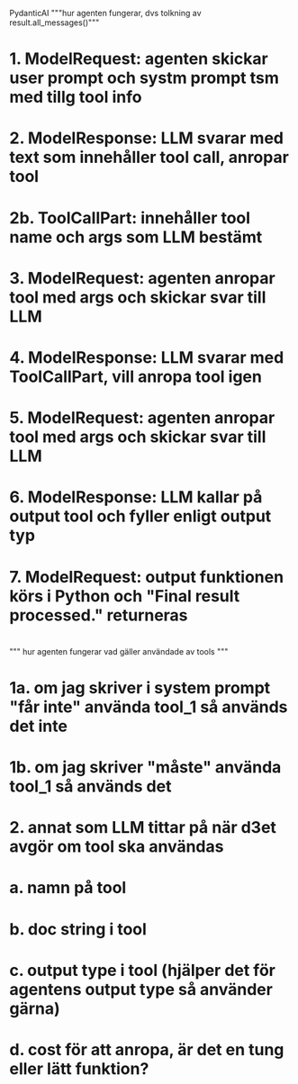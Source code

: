 PydanticAI
"""hur agenten fungerar, dvs tolkning av result.all_messages()"""
# 1. ModelRequest:  agenten skickar user prompt och systm prompt tsm med tillg tool info
# 2. ModelResponse: LLM svarar med text som innehåller tool call, anropar tool
# 2b. ToolCallPart: innehåller tool name och args som LLM bestämt
# 3. ModelRequest:  agenten anropar tool med args och skickar svar till LLM
# 4. ModelResponse: LLM svarar med ToolCallPart, vill anropa tool igen
# 5. ModelRequest:  agenten anropar tool med args och skickar svar till LLM
# 6. ModelResponse: LLM kallar på output tool och fyller enligt output typ
# 7. ModelRequest: output funktionen körs i Python och "Final result processed." returneras
#
#

""" hur agenten fungerar vad gäller användade av tools """
# 1a. om jag skriver i system prompt "får inte" använda tool_1 så används det inte
# 1b. om jag skriver "måste" använda tool_1 så används det
# 2. annat som LLM tittar på när d3et avgör om tool ska användas
#   a. namn på tool
#   b. doc string i tool
#   c. output type i tool (hjälper det för agentens output type så använder gärna)
#   d. cost för att anropa, är det en tung eller lätt funktion?